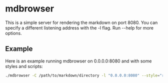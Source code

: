 # mdbrowser

This is a simple server for rendering the markdown on port 8080.
You can specify a different listening address with the -l flag.
Run --help for more options.

## Example

Here is an example running mdbrowser on 0.0.0.0:8080 and with some styles and scripts:
```bash
./mdbrowser -C /path/to/markdown/directory -l "0.0.0.0:8080" --style="relative/path/to/your/base/css/file" --style="https://cdnjs.cloudflare.com/ajax/libs/github-markdown-css/4.0.0/github-markdown.css" -style="//cdn.jsdelivr.net/gh/highlightjs/cdn-release@11.0.1/build/styles/default.min.css" --style="body {width: 1024px;margin: auto;}" --script="relative/path/to/your/customed/script/file" --script="//cdn.jsdelivr.net/gh/highlightjs/cdn-release@11.0.1/build/highlight.min.js" --script="hljs.highlightAll();" 
```


